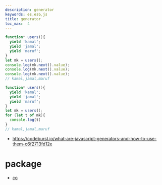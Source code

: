 ```yaml
---
description: generator
keywords: es,es6,js
title: generator
toc_max:  4
---
```


```js
function* users(){
  yield 'kamal';
  yield 'jamal';
  yield 'maruf';
}
let mk = users();
console.log(mk.next().value);
console.log(mk.next().value);
console.log(mk.next().value);
// kamal,jamal,maruf
```

```js
function* users(){
  yield 'kamal';
  yield 'jamal';
  yield 'maruf';
}
let mk = users();
for (let t of mk){
  console.log(t)
}
// kamal,jamal,maruf
```

* https://codeburst.io/what-are-javascript-generators-and-how-to-use-them-c6f2713fd12e

# package

* [co](https://github.com/tj/co)
